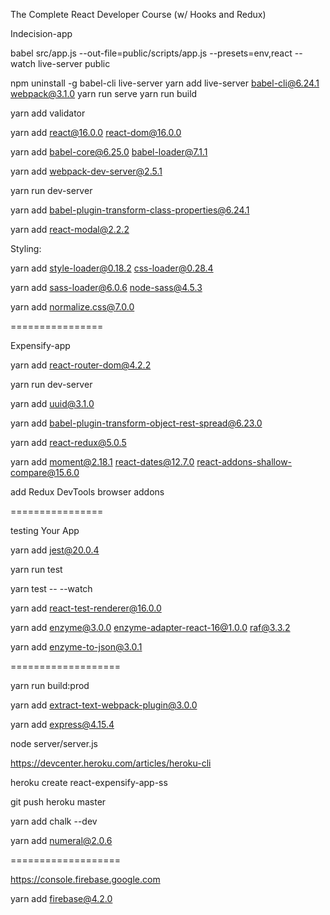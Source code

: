 The Complete React Developer Course (w/ Hooks and Redux)

Indecision-app

babel src/app.js --out-file=public/scripts/app.js --presets=env,react --watch
live-server public

npm uninstall -g babel-cli live-server
yarn add live-server babel-cli@6.24.1 webpack@3.1.0
yarn run serve
yarn run build

yarn add validator

yarn add react@16.0.0 react-dom@16.0.0 

yarn add babel-core@6.25.0 babel-loader@7.1.1

yarn add webpack-dev-server@2.5.1

yarn run dev-server

yarn add babel-plugin-transform-class-properties@6.24.1

yarn add react-modal@2.2.2

Styling:

yarn add style-loader@0.18.2 css-loader@0.28.4

yarn add sass-loader@6.0.6 node-sass@4.5.3

yarn add normalize.css@7.0.0

================

Expensify-app

yarn add react-router-dom@4.2.2

yarn run dev-server

yarn add uuid@3.1.0

yarn add babel-plugin-transform-object-rest-spread@6.23.0

yarn add react-redux@5.0.5

yarn add moment@2.18.1 react-dates@12.7.0 react-addons-shallow-compare@15.6.0


add Redux DevTools browser addons

================

testing Your App

yarn add jest@20.0.4

yarn run test

yarn test -- --watch

yarn add react-test-renderer@16.0.0

yarn add enzyme@3.0.0 enzyme-adapter-react-16@1.0.0 raf@3.3.2

yarn add enzyme-to-json@3.0.1

===================

yarn run build:prod

yarn add extract-text-webpack-plugin@3.0.0

yarn add express@4.15.4

node server/server.js


https://devcenter.heroku.com/articles/heroku-cli

heroku create react-expensify-app-ss

git push heroku master


yarn add chalk --dev

yarn add numeral@2.0.6


===================

https://console.firebase.google.com

yarn add firebase@4.2.0


